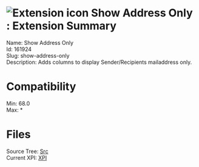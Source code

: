 # ![Extension icon](https://addons.thunderbird.net/user-media/addon_icons/161/161924-64.png?modified=1569092470) Show Address Only : Extension Summary

Name: Show Address Only  
Id: 161924  
Slug: show-address-only  
Description: Adds columns to display Sender/Recipients mailaddress only.
  

# Compatibility
Min: 68.0  
Max: *  

# Files

Source Tree: [Src](x68/161924-show-address-only/src)  
Current XPI: [XPI](x68/161924-show-address-only/xpi)  



